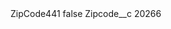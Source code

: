 <?xml version="1.0" encoding="UTF-8"?>
<CustomMetadata xmlns="http://soap.sforce.com/2006/04/metadata" xmlns:xsi="http://www.w3.org/2001/XMLSchema-instance" xmlns:xsd="http://www.w3.org/2001/XMLSchema">
    <label>ZipCode441</label>
    <protected>false</protected>
    <values>
        <field>Zipcode__c</field>
        <value xsi:type="xsd:string">20266</value>
    </values>
</CustomMetadata>

